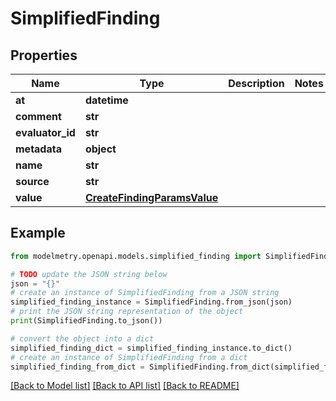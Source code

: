 # SimplifiedFinding


## Properties

Name | Type | Description | Notes
------------ | ------------- | ------------- | -------------
**at** | **datetime** |  | 
**comment** | **str** |  | 
**evaluator_id** | **str** |  | 
**metadata** | **object** |  | 
**name** | **str** |  | 
**source** | **str** |  | 
**value** | [**CreateFindingParamsValue**](CreateFindingParamsValue.md) |  | 

## Example

```python
from modelmetry.openapi.models.simplified_finding import SimplifiedFinding

# TODO update the JSON string below
json = "{}"
# create an instance of SimplifiedFinding from a JSON string
simplified_finding_instance = SimplifiedFinding.from_json(json)
# print the JSON string representation of the object
print(SimplifiedFinding.to_json())

# convert the object into a dict
simplified_finding_dict = simplified_finding_instance.to_dict()
# create an instance of SimplifiedFinding from a dict
simplified_finding_from_dict = SimplifiedFinding.from_dict(simplified_finding_dict)
```
[[Back to Model list]](../README.md#documentation-for-models) [[Back to API list]](../README.md#documentation-for-api-endpoints) [[Back to README]](../README.md)


